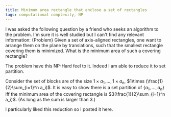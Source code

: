```yaml
---
title: Minimum area rectangle that enclose a set of rectangles
tags: computational complexity, NP
---
```


I was asked the following question by a friend who seeks an algorithm to the problem. I'm sure it is well studied but I can't find any relevant information:
{Problem}
    Given a set of axis-aligned rectangles, one want to arrange them on the plane by translations, such that the smallest rectangle covering them is minimized. What is the minimum area of such a covering rectangle?

The problem have this NP-Hard feel to it. Indeed I am able to reduce it to set partition.

Consider the set of blocks are of the size $1\times a_1,\ldots,1\times a_n$, $1\times (\frac{1}{2}\sum_{i=1}^n a_i)$. It is easy to show there is a set partition of $\{a_1,\ldots,a_n\}$ iff the minimum area of the covering rectangle is $3(\frac{1}{2}\sum_{i=1}^n a_i)$. (As long as the sum is larger than 3.)

I particularly liked this reduction so I posted it here. 